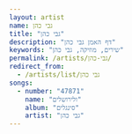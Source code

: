 ```yaml
---
layout: artist
name: גבי כהן
title: "גבי כהן"
description: "דף האמן גבי כהן"
keywords: "שירים, מוזיקה, גבי כהן"
permalink: /artists/גבי-כהן/
redirect_from:
  - /artists/list/גבי כהן
songs:
  - number: "47871"
    name: "ולירושלים"
    album: "סינגלים"
    artist: "גבי כהן"
---
```

